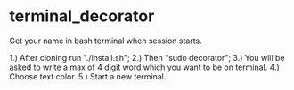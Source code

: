 # terminal_decorator
Get your name in bash terminal when session starts.

1.) After cloning run "./install.sh";
2.) Then "sudo decorator";
3.) You will be asked to write a max of 4 digit word which you want to be on terminal.
4.) Choose text color.
5.) Start a new terminal.
